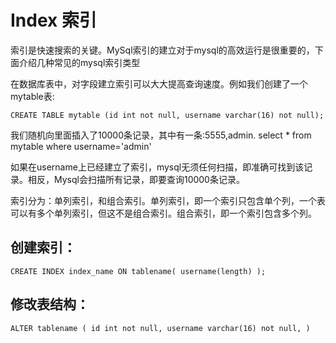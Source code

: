 Index 索引
============

索引是快速搜索的关键。MySql索引的建立对于mysql的高效运行是很重要的，下面介绍几种常见的mysql索引类型

在数据库表中，对字段建立索引可以大大提高查询速度。例如我们创建了一个mytable表:

	CREATE TABLE mytable (id int not null, username varchar(16) not null);

我们随机向里面插入了10000条记录，其中有一条:5555,admin.   select * from mytable where username='admin'

如果在username上已经建立了索引，mysql无须任何扫描，即准确可找到该记录。相反，Mysql会扫描所有记录，即要查询10000条记录。

索引分为：单列索引，和组合索引。单列索引，即一个索引只包含单个列，一个表可以有多个单列索引，但这不是组合索引。组合索引，即一个索引包含多个列。


## 创建索引：

	CREATE INDEX index_name ON tablename( username(length) ); 	

## 修改表结构：

	ALTER tablename ( id int not null, username varchar(16) not null, )
